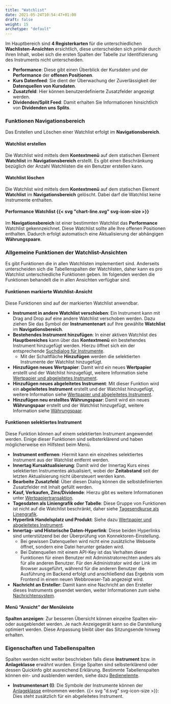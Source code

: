 ```yaml
---
title: "Watchlist"
date: 2021-05-24T10:54:47+01:00
draft: false
weight: 15
archetype: "default"
---
```

Im Hauptbereich sind **4 Registerkarten** für die unterschiedlichen **Wachlisten-Ansichten** ersichtlich, diese unterscheiden sich primär durch ihren Inhalt, wobei sich die ersten Spalten der Tabelle zur Identifizierung des Instruments nicht unterscheiden.
+ **Performance**: Diese gibt einen Überblick der Kursdaten und der **Performance** der **offenen Positionen**. 
+ **Kurs Datenfeed**: Sie dient der Überwachung der Zuverlässigkeit der **Datenquellen von Kursdaten**.
+ **Zusatzfeld**: Hier können benutzerdefinierte Zusatzfelder angezeigt werden.
+ **Dividenden/Split Feed**: Damit erhalten Sie Informationen hinsichtlich von **Dividenden uns Splits**.

### Funktionen Navigationsbereich
Das Erstellen und Löschen einer Watchlist erfolgt im **Navigationsbereich**.

#### Watchlist erstellen
Die Watchlist wird mittels dem **Kontextmenü** auf dem statischen Element **Watchlist** im **Navigationsbereich** erstellt. Es gibt einen Beschränkung bezüglich der Anzahl Watchlisten die ein Benutzer erstellen kann.

#### Watchlist löschen
Die Watchlist wird mittels dem **Kontextmenü** auf dem statischen Element **Watchlist** im **Navigationsbereich** gelöscht. Dabei darf die Watchlist keine Instrumente enthalten.

#### Performance Watchlist {{< svg "chart-line.svg" svg-icon-size >}}
Im **Navigationsbereich** ist einer bestimmten Watchlist das **Performance** Watchlist gekennzeichnet. Diese Watchlist sollte alle Ihre offenen Positionen enthalten. Dadurch erfolgt automatisch eine Aktualisierung der abhängigen **Währungspaare**.

### Allgemeine Funktionen der Watchlist-Ansichten
Es gibt Funktionen die in allen Watchlisten implementiert sind. Anderseits unterscheiden sich die Tabellenspalten der Watchlisten, daher kann es pro Watchlist unterschiedliche Funktionen geben. Im folgenden werden die Funktionen behandelt die in allen Ansichten verfügbar sind.

#### Funktionen markierte Watchlist-Ansicht
Diese Funktionen sind auf der markierten Watchlist anwendbar.
- **Instrument in andere Watchlist verschieben**: Ein Instrument kann mit Drag and Drop auf eine andere Watchlist verschoben werden. Dazu ziehen Sie das Symbol der **Instrumentenart** auf Ihre gewählte **Watchlist** im **Navigationsbereich**.
- **Bestehendes Instrument hinzufügen**: In einer aktiven Watchlist des **Hauptbereiches** kann über das **Kontextmenü** ein bestehendes Instrument hinzugefügt werden. Hierzu öffnet sich ein der entsprechende [Suchdialog für Instrumente](../instrument/searchdialog).
  + Mit der Schaltfläche **Hinzufügen** werden die selektierten Instrumente der Watchlist hinzugefügt.
- **Hinzufügen neues Wertpapier**: Damit wird ein neues **Wertpapier** erstellt und der Watchlist hinzugefügt, weitere Information siehe [Wertpapier und abgeleitetes Instrument](../instrument/securityderived).
- **Hinzufügen neues abgeleitetes Instrument**: Mit dieser Funktion wird ein **abgeleitetes Instrument** erstellt und der Watchlist hinzugefügt, weitere Information siehe [Wertpapier und abgeleitetes Instrument](../instrument/securityderived).
- **Hinzufügen neu erstelltes Währungspaar**: Damit wird ein neues **Währungspaar** erstellt und der Watchlist hinzugefügt, weitere Information siehe [Währungspaar](../instrument/currencypair).

#### Funktionen selektiertes Instrument
Diese Funktion können auf einem selektierten Instrument angewendet werden. Einige dieser Funktionen sind selbsterklärend und haben möglicherweise ein Hilfstext beim Menü.
- **Instrument entfernen**: Hiermit kann ein einzelnes selektiertes Instrument aus der Watchlist entfernt werden.
- **Innertag Kursaktualisierung**: Damit wird der Innertag Kurs eines selektierten Instrumentes aktualisiert, wobei der **Zeitabstand** seit der letzten Aktualisierung nicht übersteuert werden kann.
- **Bearbeite Zusatzfeld**: Über diesen Dialog können die selbstdefinierten Zusatzfelder mit Inhalt gefüllt werden. 
- **Kauf, Verkaufen, Zins/Dividende**: Hierzu gibt es weitere Informationen unter [Wertpapiertransaktion](../../transaction/security).
- **Tagesdaten als Liniengrafik oder Tabelle**: Diese Gruppe von Funktionen ist nicht auf die Watchlist beschränkt, daher siehe [Tagesendkurse als Linengrafik](../eodchart).
- **Hyperlink Handelsplatz und Produkt**: Siehe dazu [Wertpapier und abgeleitetes Instrument](../instrument/securityderived/).
- **Innertag- und Historische Daten-Hyperlink**: Diese beiden Hyperlinks sind unterstützend bei der Überprüfung von Konnektoren-Einstellung.
  - Bei gewissen Datenquellen wird nicht eine zusätzliche Webseite öffnet, sondern eine Datei herunter geladen wird.
  - Bei Datenquellen mit einem API-Key ist das Verhalten dieser Funktionen für einen Benutzer mit Administratorrechten anders als für alle anderen Benutzer. Für den Administrator wird der Link im Browser ausgeführt, während für die anderen Benutzer die Ausführung im Backend erfolgt und anschließend das Ergebnis vom Frontend in einem neuen Webbrowser-Tab angezeigt wird. 
- **Nachricht an Ersteller**: Damit kann eine Nachricht an den Ersteller dieses Instruments gesendet werden, weiter Informationen zum siehe [Nachrichtensystem](../../admindata).

#### Menü “Ansicht” der Menüleiste
**Spalten anzeigen**: Zur besseren Übersicht können einzelne Spalten ein- oder ausgeblendet werden. Je nach Anzeigegerät kann so die Darstellung optimiert werden. Diese Anpassung bleibt über das Sitzungsende hinweg erhalten.

### Eigenschaften und Tabellenspalten
Spalten werden nicht weiter beschrieben falls diese **Instrument** bzw. in **Anlageklasse** erwähnt wurden. Einige Spalten sind selbsterklärend oder dessen Quickinfo gibt ausreichend Erklärung. Bestimmte Tabellenspalten können ein- und ausblenden werden, siehe dazu [Bedienelemte](../../intro/userinterface/user_setting_ui_controls).

- **Instrumentenart (I)**: Die Symbole der Instrumente können der [Anlageklasse](../../basedata/assetclass) entnommen werden. {{< svg "d.svg" svg-icon-size >}}: Dies steht zusätzlich für ein abgeleitetes Instrument.

